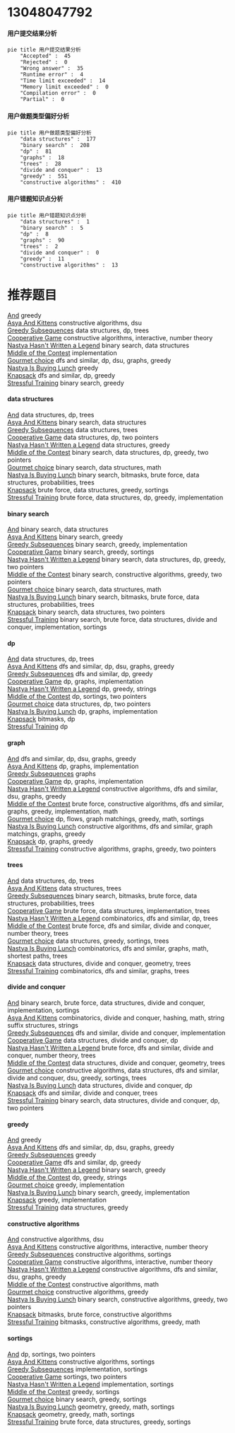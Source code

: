 # 13048047792
<!-- tabs:start -->
#### **用户提交结果分析**

```mermaid
pie title 用户提交结果分析
    "Accepted" :  45
    "Rejected" :  0
    "Wrong answer" :  35
    "Runtime error" :  4
    "Time limit exceeded" :  14
    "Memory limit exceeded" :  0
    "Compilation error" :  0
    "Partial" :  0
```
#### **用户做题类型偏好分析**

```mermaid
pie title 用户做题类型偏好分析
    "data structures" :  177
    "binary search" :  208
    "dp" :  81
    "graphs" :  18
    "trees" :  28
    "divide and conquer" :  13
    "greedy" :  551
    "constructive algorithms" :  410
```
#### **用户错题知识点分析**

```mermaid
pie title 用户错题知识点分析
    "data structures" :  1
    "binary search" :  5
    "dp" :  8
    "graphs" :  90
    "trees" :  2
    "divide and conquer" :  0
    "greedy" :  11
    "constructive algorithms" :  13
```
<!-- tabs:end -->
# 推荐题目
[And](http://codeforces.com/problemset/problem/1013/B)		greedy		  
[Asya And Kittens](http://codeforces.com/problemset/problem/1131/F)		constructive algorithms,
                        dsu		  
[Greedy Subsequences](http://codeforces.com/problemset/problem/1132/G)		data structures,
                        dp,
                        trees		  
[Cooperative Game](https://codeforces.com/contest/1138/problem/F)		constructive algorithms,
                        interactive,
                        number theory		  
[Nastya Hasn't Written a Legend](http://codeforces.com/problemset/problem/1136/E)		binary search,
                        data structures		  
[Middle of the Contest](http://codeforces.com/problemset/problem/1133/A)		implementation		  
[Gourmet choice](http://codeforces.com/problemset/problem/1131/D)		dfs and similar,
                        dp,
                        dsu,
                        graphs,
                        greedy		  
[Nastya Is Buying Lunch](http://codeforces.com/problemset/problem/1136/D)		greedy		  
[Knapsack](http://codeforces.com/problemset/problem/1132/E)		dfs and similar,
                        dp,
                        greedy		  
[Stressful Training](http://codeforces.com/problemset/problem/1132/D)		binary search,
                        greedy		  
<!-- tabs:start -->
#### **data structures**
[And](http://codeforces.com/problemset/problem/1132/G)		data structures,
                        dp,
                        trees		  
[Asya And Kittens](http://codeforces.com/problemset/problem/1136/E)		binary search,
                        data structures		  
[Greedy Subsequences](http://codeforces.com/problemset/problem/1137/F)		data structures,
                        trees		  
[Cooperative Game](http://codeforces.com/problemset/problem/1131/G)		data structures,
                        dp,
                        two pointers		  
[Nastya Hasn't Written a Legend](http://codeforces.com/problemset/problem/1137/E)		data structures,
                        greedy		  
[Middle of the Contest](http://codeforces.com/problemset/problem/1492/C)		binary search,
                        data structures,
                        dp,
                        greedy,
                        two pointers		  
[Gourmet choice](http://codeforces.com/problemset/problem/1490/G)		binary search,
                        data structures,
                        math		  
[Nastya Is Buying Lunch](http://codeforces.com/problemset/problem/1479/D)		binary search,
                        bitmasks,
                        brute force,
                        data structures,
                        probabilities,
                        trees		  
[Knapsack](http://codeforces.com/problemset/problem/1497/A)		brute force,
                        data structures,
                        greedy,
                        sortings		  
[Stressful Training](http://codeforces.com/problemset/problem/1491/C)		brute force,
                        data structures,
                        dp,
                        greedy,
                        implementation		  
#### **binary search**
[And](http://codeforces.com/problemset/problem/1136/E)		binary search,
                        data structures		  
[Asya And Kittens](http://codeforces.com/problemset/problem/1132/D)		binary search,
                        greedy		  
[Greedy Subsequences](http://codeforces.com/problemset/problem/1138/A)		binary search,
                        greedy,
                        implementation		  
[Cooperative Game](http://codeforces.com/problemset/problem/1131/C)		binary search,
                        greedy,
                        sortings		  
[Nastya Hasn't Written a Legend](http://codeforces.com/problemset/problem/1492/C)		binary search,
                        data structures,
                        dp,
                        greedy,
                        two pointers		  
[Middle of the Contest](http://codeforces.com/problemset/problem/1463/D)		binary search,
                        constructive algorithms,
                        greedy,
                        two pointers		  
[Gourmet choice](http://codeforces.com/problemset/problem/1490/G)		binary search,
                        data structures,
                        math		  
[Nastya Is Buying Lunch](http://codeforces.com/problemset/problem/1479/D)		binary search,
                        bitmasks,
                        brute force,
                        data structures,
                        probabilities,
                        trees		  
[Knapsack](http://codeforces.com/problemset/problem/1436/E)		binary search,
                        data structures,
                        two pointers		  
[Stressful Training](http://codeforces.com/problemset/problem/1461/D)		binary search,
                        brute force,
                        data structures,
                        divide and conquer,
                        implementation,
                        sortings		  
#### **dp**
[And](http://codeforces.com/problemset/problem/1132/G)		data structures,
                        dp,
                        trees		  
[Asya And Kittens](http://codeforces.com/problemset/problem/1131/D)		dfs and similar,
                        dp,
                        dsu,
                        graphs,
                        greedy		  
[Greedy Subsequences](http://codeforces.com/problemset/problem/1132/E)		dfs and similar,
                        dp,
                        greedy		  
[Cooperative Game](https://codeforces.com/contest/1138/problem/E)		dp,
                        graphs,
                        implementation		  
[Nastya Hasn't Written a Legend](http://codeforces.com/problemset/problem/1131/E)		dp,
                        greedy,
                        strings		  
[Middle of the Contest](http://codeforces.com/problemset/problem/1133/E)		dp,
                        sortings,
                        two pointers		  
[Gourmet choice](http://codeforces.com/problemset/problem/1131/G)		data structures,
                        dp,
                        two pointers		  
[Nastya Is Buying Lunch](http://codeforces.com/problemset/problem/1137/C)		dp,
                        graphs,
                        implementation		  
[Knapsack](http://codeforces.com/problemset/problem/1103/D)		bitmasks,
                        dp		  
[Stressful Training](http://codeforces.com/problemset/problem/1132/F)		dp		  
#### **graph**
[And](http://codeforces.com/problemset/problem/1131/D)		dfs and similar,
                        dp,
                        dsu,
                        graphs,
                        greedy		  
[Asya And Kittens](https://codeforces.com/contest/1138/problem/E)		dp,
                        graphs,
                        implementation		  
[Greedy Subsequences](http://codeforces.com/problemset/problem/1133/F1)		graphs		  
[Cooperative Game](http://codeforces.com/problemset/problem/1137/C)		dp,
                        graphs,
                        implementation		  
[Nastya Hasn't Written a Legend](http://codeforces.com/problemset/problem/1133/F2)		constructive algorithms,
                        dfs and similar,
                        dsu,
                        graphs,
                        greedy		  
[Middle of the Contest](http://codeforces.com/problemset/problem/1487/C)		brute force,
                        constructive algorithms,
                        dfs and similar,
                        graphs,
                        greedy,
                        implementation,
                        math		  
[Gourmet choice](http://codeforces.com/problemset/problem/1437/C)		dp,
                        flows,
                        graph matchings,
                        greedy,
                        math,
                        sortings		  
[Nastya Is Buying Lunch](http://codeforces.com/problemset/problem/1470/D)		constructive algorithms,
                        dfs and similar,
                        graph matchings,
                        graphs,
                        greedy		  
[Knapsack](http://codeforces.com/problemset/problem/1476/C)		dp,
                        graphs,
                        greedy		  
[Stressful Training](http://codeforces.com/problemset/problem/1304/D)		constructive algorithms,
                        graphs,
                        greedy,
                        two pointers		  
#### **trees**
[And](http://codeforces.com/problemset/problem/1132/G)		data structures,
                        dp,
                        trees		  
[Asya And Kittens](http://codeforces.com/problemset/problem/1137/F)		data structures,
                        trees		  
[Greedy Subsequences](http://codeforces.com/problemset/problem/1479/D)		binary search,
                        bitmasks,
                        brute force,
                        data structures,
                        probabilities,
                        trees		  
[Cooperative Game](http://codeforces.com/problemset/problem/1511/C)		brute force,
                        data structures,
                        implementation,
                        trees		  
[Nastya Hasn't Written a Legend](http://codeforces.com/problemset/problem/1499/F)		combinatorics,
                        dfs and similar,
                        dp,
                        trees		  
[Middle of the Contest](http://codeforces.com/problemset/problem/1491/E)		brute force,
                        dfs and similar,
                        divide and conquer,
                        number theory,
                        trees		  
[Gourmet choice](http://codeforces.com/problemset/problem/1466/D)		data structures,
                        greedy,
                        sortings,
                        trees		  
[Nastya Is Buying Lunch](http://codeforces.com/problemset/problem/1495/D)		combinatorics,
                        dfs and similar,
                        graphs,
                        math,
                        shortest paths,
                        trees		  
[Knapsack](http://codeforces.com/problemset/problem/1303/G)		data structures,
                        divide and conquer,
                        geometry,
                        trees		  
[Stressful Training](http://codeforces.com/problemset/problem/1454/E)		combinatorics,
                        dfs and similar,
                        graphs,
                        trees		  
#### **divide and conquer**
[And](http://codeforces.com/problemset/problem/1461/D)		binary search,
                        brute force,
                        data structures,
                        divide and conquer,
                        implementation,
                        sortings		  
[Asya And Kittens](http://codeforces.com/problemset/problem/1466/G)		combinatorics,
                        divide and conquer,
                        hashing,
                        math,
                        string suffix structures,
                        strings		  
[Greedy Subsequences](http://codeforces.com/problemset/problem/1490/D)		dfs and similar,
                        divide and conquer,
                        implementation		  
[Cooperative Game](https://codeforces.com/contest/1483/problem/C)		data structures,
                        divide and conquer,
                        dp		  
[Nastya Hasn't Written a Legend](http://codeforces.com/problemset/problem/1491/E)		brute force,
                        dfs and similar,
                        divide and conquer,
                        number theory,
                        trees		  
[Middle of the Contest](http://codeforces.com/problemset/problem/1303/G)		data structures,
                        divide and conquer,
                        geometry,
                        trees		  
[Gourmet choice](http://codeforces.com/problemset/problem/1494/D)		constructive algorithms,
                        data structures,
                        dfs and similar,
                        divide and conquer,
                        dsu,
                        greedy,
                        sortings,
                        trees		  
[Nastya Is Buying Lunch](http://codeforces.com/problemset/problem/1482/E)		data structures,
                        divide and conquer,
                        dp		  
[Knapsack](http://codeforces.com/problemset/problem/566/C)		dfs and similar,
                        divide and conquer,
                        trees		  
[Stressful Training](http://codeforces.com/problemset/problem/1428/F)		binary search,
                        data structures,
                        divide and conquer,
                        dp,
                        two pointers		  
#### **greedy**
[And](http://codeforces.com/problemset/problem/1013/B)		greedy		  
[Asya And Kittens](http://codeforces.com/problemset/problem/1131/D)		dfs and similar,
                        dp,
                        dsu,
                        graphs,
                        greedy		  
[Greedy Subsequences](http://codeforces.com/problemset/problem/1136/D)		greedy		  
[Cooperative Game](http://codeforces.com/problemset/problem/1132/E)		dfs and similar,
                        dp,
                        greedy		  
[Nastya Hasn't Written a Legend](http://codeforces.com/problemset/problem/1132/D)		binary search,
                        greedy		  
[Middle of the Contest](http://codeforces.com/problemset/problem/1131/E)		dp,
                        greedy,
                        strings		  
[Gourmet choice](http://codeforces.com/problemset/problem/1132/A)		greedy,
                        implementation		  
[Nastya Is Buying Lunch](http://codeforces.com/problemset/problem/1138/A)		binary search,
                        greedy,
                        implementation		  
[Knapsack](http://codeforces.com/problemset/problem/1139/B)		greedy,
                        implementation		  
[Stressful Training](http://codeforces.com/problemset/problem/1137/E)		data structures,
                        greedy		  
#### **constructive algorithms**
[And](http://codeforces.com/problemset/problem/1131/F)		constructive algorithms,
                        dsu		  
[Asya And Kittens](https://codeforces.com/contest/1138/problem/F)		constructive algorithms,
                        interactive,
                        number theory		  
[Greedy Subsequences](http://codeforces.com/problemset/problem/1136/C)		constructive algorithms,
                        sortings		  
[Cooperative Game](http://codeforces.com/problemset/problem/1137/D)		constructive algorithms,
                        interactive,
                        number theory		  
[Nastya Hasn't Written a Legend](http://codeforces.com/problemset/problem/1133/F2)		constructive algorithms,
                        dfs and similar,
                        dsu,
                        graphs,
                        greedy		  
[Middle of the Contest](http://codeforces.com/problemset/problem/1136/B)		constructive algorithms,
                        math		  
[Gourmet choice](http://codeforces.com/problemset/problem/1493/A)		constructive algorithms,
                        greedy		  
[Nastya Is Buying Lunch](http://codeforces.com/problemset/problem/1463/D)		binary search,
                        constructive algorithms,
                        greedy,
                        two pointers		  
[Knapsack](https://codeforces.com/contest/1456/problem/B)		bitmasks,
                        brute force,
                        constructive algorithms		  
[Stressful Training](http://codeforces.com/problemset/problem/1492/D)		bitmasks,
                        constructive algorithms,
                        greedy,
                        math		  
#### **sortings**
[And](http://codeforces.com/problemset/problem/1133/E)		dp,
                        sortings,
                        two pointers		  
[Asya And Kittens](http://codeforces.com/problemset/problem/1136/C)		constructive algorithms,
                        sortings		  
[Greedy Subsequences](https://codeforces.com/contest/1138/problem/C)		implementation,
                        sortings		  
[Cooperative Game](http://codeforces.com/problemset/problem/1133/C)		sortings,
                        two pointers		  
[Nastya Hasn't Written a Legend](http://codeforces.com/problemset/problem/1137/A)		implementation,
                        sortings		  
[Middle of the Contest](http://codeforces.com/problemset/problem/1132/B)		greedy,
                        sortings		  
[Gourmet choice](http://codeforces.com/problemset/problem/1131/C)		binary search,
                        greedy,
                        sortings		  
[Nastya Is Buying Lunch](https://codeforces.com/contest/1496/problem/C)		geometry,
                        greedy,
                        math,
                        sortings		  
[Knapsack](http://codeforces.com/problemset/problem/1495/A)		geometry,
                        greedy,
                        math,
                        sortings		  
[Stressful Training](http://codeforces.com/problemset/problem/1497/A)		brute force,
                        data structures,
                        greedy,
                        sortings		  
<!-- tabs:end -->
